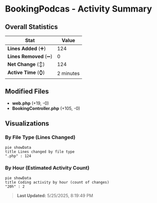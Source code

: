# BookingPodcas - Activity Summary 

## Overall Statistics

| Stat                   | Value                                                             |
| ---------------------- | ----------------------------------------------------------------- |
| **Lines Added** (➕)   | 124                                          |
| **Lines Removed** (➖) | 0                                        |
| **Net Change** (↕)    | 124                |
| **Active Time** (⌚)   | 2 minutes |


## Modified Files
- **web.php** (+19, -0)
- **BookingController.php** (+105, -0)

## Visualizations

### By File Type (Lines Changed)

```mermaid
pie showData
title Lines changed by file type
".php" : 124
```

### By Hour (Estimated Activity Count)

```mermaid
pie showData
title Coding activity by hour (count of changes)
"20h" : 2
```


> **Last Updated:** 5/25/2025, 8:19:49 PM